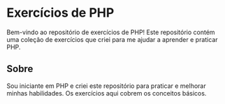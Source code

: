<h1>Exercícios de PHP</h1>

<p>Bem-vindo ao repositório de exercícios de PHP! Este repositório contém uma coleção de exercícios que criei para me ajudar a aprender e praticar PHP.</p>

<h2>Sobre</h2>

<p>Sou iniciante em PHP e criei este repositório para praticar e melhorar minhas habilidades. Os exercícios aqui cobrem os conceitos básicos.</p>
